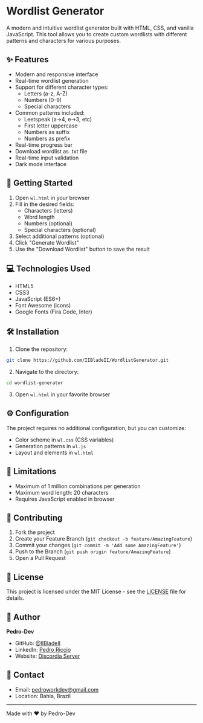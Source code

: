 # Wordlist Generator

A modern and intuitive wordlist generator built with HTML, CSS, and vanilla JavaScript. This tool allows you to create custom wordlists with different patterns and characters for various purposes.

## ✨ Features

- Modern and responsive interface
- Real-time wordlist generation
- Support for different character types:
  - Letters (a-z, A-Z)
  - Numbers (0-9)
  - Special characters
- Common patterns included:
  - Leetspeak (a->4, e->3, etc)
  - First letter uppercase
  - Numbers as suffix
  - Numbers as prefix
- Real-time progress bar
- Download wordlist as .txt file
- Real-time input validation
- Dark mode interface

## 🚀 Getting Started

1. Open `wl.html` in your browser
2. Fill in the desired fields:
   - Characters (letters)
   - Word length
   - Numbers (optional)
   - Special characters (optional)
3. Select additional patterns (optional)
4. Click "Generate Wordlist"
5. Use the "Download Wordlist" button to save the result

## 💻 Technologies Used

- HTML5
- CSS3
- JavaScript (ES6+)
- Font Awesome (icons)
- Google Fonts (Fira Code, Inter)

## 🛠️ Installation

1. Clone the repository:
```bash
git clone https://github.com/IIBladeII/WordlistGenerator.git
```

2. Navigate to the directory:
```bash
cd wordlist-generator
```

3. Open `wl.html` in your favorite browser

## ⚙️ Configuration

The project requires no additional configuration, but you can customize:

- Color scheme in `wl.css` (CSS variables)
- Generation patterns in `wl.js`
- Layout and elements in `wl.html`

## 📝 Limitations

- Maximum of 1 million combinations per generation
- Maximum word length: 20 characters
- Requires JavaScript enabled in browser

## 🤝 Contributing

1. Fork the project
2. Create your Feature Branch (`git checkout -b feature/AmazingFeature`)
3. Commit your changes (`git commit -m 'Add some AmazingFeature'`)
4. Push to the Branch (`git push origin feature/AmazingFeature`)
5. Open a Pull Request

## 📜 License

This project is licensed under the MIT License - see the [LICENSE](LICENSE) file for details.

## 👤 Author

**Pedro-Dev**
- GitHub: [@IIBladeII](https://github.com/IIBladeII)
- LinkedIn: [Pedro Riccio](https://www.linkedin.com/in/pedro-riccio)
- Website: [Discordia Server](https://discordia-server.ddns.net/)

## 📧 Contact

- Email: pedroworkdev@gmail.com
- Location: Bahia, Brazil

---
Made with ❤️ by Pedro-Dev
